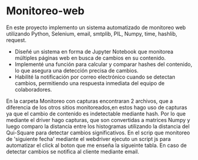 # Monitoreo-web
En este proyecto implemento un sistema automatizado de monitoreo web utilizando Python, Selenium, email, smtplib, PIL, Numpy, time, hashlib, request.

-  Diseñé un sistema en forma de Jupyter Notebook que monitorea múltiples páginas web en busca de cambios en su contenido.
- Implementé una función para calcular y comparar hashes del contenido, lo que asegura una detección precisa de cambios.
- Habilité la notificación por correo electrónico cuando se detectan cambios, permitiendo una respuesta inmediata del equipo de colaboradores.

En la carpeta Monitoreo con capturas encontraran 2 archivos, que a diferencia de los otros sitios monitoreados,en estos hago uso de capturas ya que el cambio de contenido es indetectable mediante hash. Por lo que mediante el driver hago capturas, que son convertidas a matrices Numpy y luego comparo la distancia entre los histogramas utilizando la distancia del Qui-Square para detectar cambios significativos. En el scrip que monitoreo de 'siguiente fecha' mediante el webdriver ejecuto un script js para automatizar el click al boton que me enseña la sigueinte tabla. En caso de detectar cambios se notifica al cliente mediante email. 
